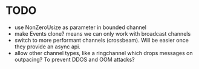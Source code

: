 # TODO

- use NonZeroUsize as parameter in bounded channel
- make Events clone? means we can only work with broadcast channels
- switch to more performant channels (crossbeam). Will be easier once they provide an async api.
- allow other channel types, like a ringchannel which drops messages on outpacing? To prevent DDOS and OOM attacks?


